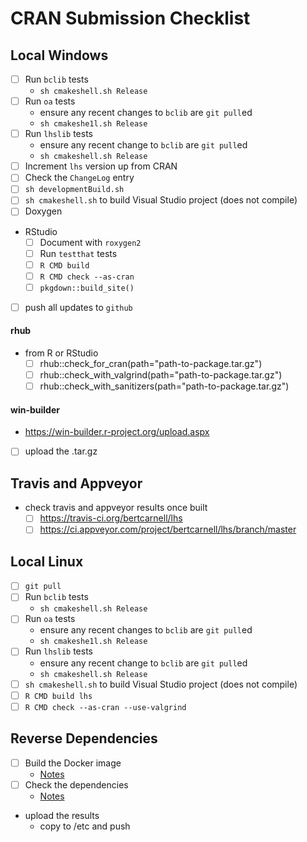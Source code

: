 # CRAN Submission Checklist

## Local Windows

- [ ] Run `bclib` tests
  - `sh cmakeshell.sh Release`
- [ ] Run `oa` tests
  - ensure any recent changes to `bclib` are `git pull`ed
  - `sh cmakeshe1l.sh Release`
- [ ] Run `lhslib` tests
  - ensure any recent change to `bclib` are `git pull`ed
  - `sh cmakeshell.sh Release`
- [ ] Increment `lhs` version up from CRAN
- [ ] Check the `ChangeLog` entry
- [ ] `sh developmentBuild.sh`
- [ ] `sh cmakeshell.sh` to build Visual Studio project (does not compile)
- [ ] Doxygen
- RStudio
  - [ ] Document with `roxygen2`
  - [ ] Run `testthat` tests
  - [ ] `R CMD build`
  - [ ] `R CMD check --as-cran`
  - [ ] `pkgdown::build_site()`
- [ ] push all updates to `github`

#### rhub

- from R or RStudio
  - [ ] rhub::check_for_cran(path="path-to-package.tar.gz")
  - [ ] rhub::check_with_valgrind(path="path-to-package.tar.gz")
  - [ ] rhub::check_with_sanitizers(path="path-to-package.tar.gz")

#### win-builder
- https://win-builder.r-project.org/upload.aspx
- [ ] upload the <package>.tar.gz

## Travis and Appveyor
- check travis and appveyor results once built
  - [ ] https://travis-ci.org/bertcarnell/lhs
  - [ ] https://ci.appveyor.com/project/bertcarnell/lhs/branch/master

## Local Linux

- [ ] `git pull`
- [ ] Run `bclib` tests
  - `sh cmakeshell.sh Release`
- [ ] Run `oa` tests
  - ensure any recent changes to `bclib` are `git pull`ed
  - `sh cmakeshe1l.sh Release`
- [ ] Run `lhslib` tests
  - ensure any recent change to `bclib` are `git pull`ed
  - `sh cmakeshell.sh Release`
- [ ] `sh cmakeshell.sh` to build Visual Studio project (does not compile)
- [ ] `R CMD build lhs`
- [ ] `R CMD check --as-cran --use-valgrind`

## Reverse Dependencies

- [ ] Build the Docker image
  - [Notes](notes.md)
- [ ] Check the dependencies
  - [Notes](notes.md)
- upload the results
  - copy to /etc and push 
